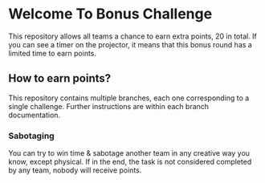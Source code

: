 # Welcome To Bonus Challenge #

This repository allows all teams a chance to earn extra points, 20 in total.
If you can see a timer on the projector, it means that this bonus round has a limited
time to earn points.

## How to earn points?

This repository contains multiple branches, each one corresponding to a single challenge. 
Further instructions are within each branch documentation.

### Sabotaging

You can try to win time & sabotage another team in any creative way you know, except physical.
If in the end, the task is not considered completed by any team, nobody will receive points. 
